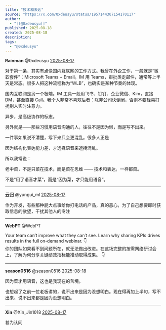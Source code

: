 ```yaml
---
title: "技术和表达"
source: "https://x.com/0xdeusyu/status/1957144307154170117"
author:
  - "[[@0xdeusyu]]"
published: 2025-08-18
created: 2025-08-18
description:
tags:
  - "@0xdeusyu"
---
```

**Rainman** @0xdeusyu [2025-08-17](https://x.com/0xdeusyu/status/1957144307154170117)

对于第一条，其实有点像国内互联网的工作方式。我曾在外企工作，一般就是“微软套件”：Microsoft Teams + Email。IM 用 Teams，审批类走邮件，通常等上半天是常态。很多人把这种流程称为“WLB”，也确实是某种节奏的体现。

国内互联网是另一个极端。IM 工具一般用飞书、钉钉、企业微信、Kim，直接 DM，甚至直接 Call。我个人非常不喜欢后者：除非公司快倒闭，否则不要轻易打扰别人实时注意力。

异步，是高级协作的标志。

另外就是——那些习惯用语音沟通的人，往往不是因为懒，而是写不出来。

一件事如果说不清楚，写下来只会更混乱。很多人正是

因为结构化表达能力差，才选择语音来遮掩混乱。

所以我常说：

老中菜，不是只菜在技术，而是菜在思维 —— 技术和表达，一样都菜。

不是“用了语音才菜”，而是“因为菜，才只能用语音”。

---

**云归** @yungui\_ml [2025-08-17](https://x.com/yungui_ml/status/1957215462871503149)

作为开发，有些那种屁大点事给你打电话的产品，真的恶心，为了自己想要即时获取信息的欲望，干扰其他人的专注

---

**WebPT** @WebPT

Your team can’t improve what they can’t see. Learn why sharing KPIs drives results in the full on-demand webinar. 👇  
你的团队如果看不到问题所在，就无法做出改进。在这场完整的按需网络研讨会上，了解为何分享关键绩效指标能推动取得成果。 👇

---

**season0516** @season0516 [2025-08-18](https://x.com/season0516/status/1957231279277330451)

因为菜才用语音，这也是我现在的苦境。

也想起了之前一位老板讲的，说不出来是因为没想明白。现在得再加上半句，写不出来、说不出来都是因为没想明白。

---

**Xin** @Xin\_Jin1018 [2025-08-17](https://x.com/Xin_Jin1018/status/1957230564538474626)

甚为认同